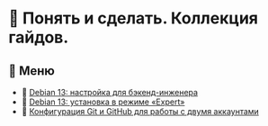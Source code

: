 # 📘 Понять и сделать. Коллекция гайдов.

## 📖 Меню
- 📜 [Debian 13: настройка для бэкенд-инженера](docs/debian-13-backend-engineer-setup/debian-13-backend-engineer-setup.md)
- 📜 [Debian 13: установка в режиме «Expert»](docs/debian-13-expert-installation/debian-13-expert-installation.md)
- 📜 [Конфигурация Git и GitHub для работы с двумя аккаунтами](docs/two-github-acc/video-cheat-sheet.md)

